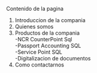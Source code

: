 Contenido de la pagina

1. Introduccion de la compania
2. Quienes somos
3. Productos de la compania  
 -NCR CounterPoint Sql  
 -Passport Accounting SQL  
 -Service Point SQL  
 -Digitalizacion de documentos
4. Como contactarnos

